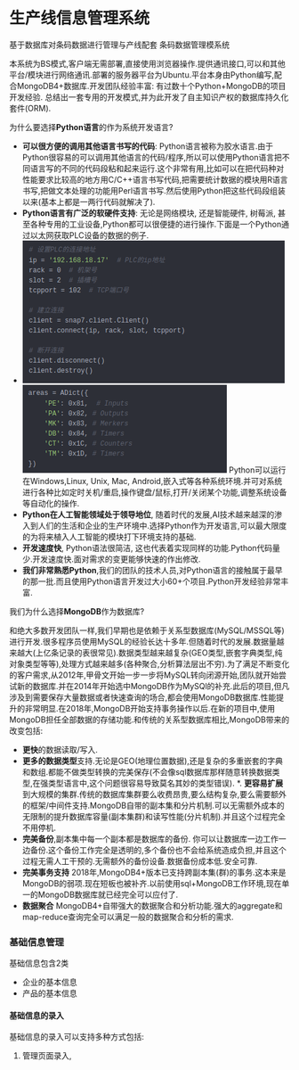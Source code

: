 # 生产线信息管理系统

基于数据库对条码数据进行管理与产线配套 条码数据管理模系统 

本系统为BS模式,客户端无需部署,直接使用浏览器操作.提供通讯接口,可以和其他平台/模块进行网络通讯.部署的服务器平台为Ubuntu.平台本身由Python编写,配合MongoDB4+数据库.开发团队经验丰富: 有过数十个Python+MongoDB的项目开发经验. 总结出一套专用的开发模式,并为此开发了自主知识产权的数据库持久化套件(ORM).

为什么要选择**Python语言**的作为系统开发语言?

* **可以很方便的调用其他语言书写的代码**: Python语言被称为胶水语言.由于Python很容易的可以调用其他语言的代码/程序,所以可以使用Python语言把不同语言写的不同的代码段粘和起来运行.这个非常有用,比如可以在把代码种对性能要求比较高的地方用C/C++语言书写代码,把需要统计数据的模块用R语言书写,把做文本处理的功能用Perl语言书写.然后使用Python把这些代码段组装以来(基本上都是一两行代码就解决了).
* **Python语言有广泛的软硬件支持**: 无论是网络模块, 还是智能硬件, 树莓派, 甚至各种专用的工业设备,Python都可以很便捷的进行操作.下面是一个Python通过以太网获取PLC设备的数据的例子.
* ![img1](image/img2.png)![img1](image/img3.png)
 Python可以运行在Windows,Linux, Unix, Mac, Android,嵌入式等各种系统环境.并可对系统进行各种比如定时关机/重启,操作键盘/鼠标,打开/关闭某个功能,调整系统设备等自动化的操作.
 * **Python在人工智能领域处于领导地位**, 随着时代的发展,AI技术越来越深的渗入到人们的生活和企业的生产环境中.选择Python作为开发语言,可以最大限度的为将来植入人工智能的模块打下环境支持的基础.
 * **开发速度快**, Python语法很简洁, 这也代表着实现同样的功能.Python代码量少.开发速度快.面对需求的变更能够快速的作出修改.
 * **我们非常熟悉Python**,我们的团队的技术人员,对Python语言的接触属于最早的那一批.而且使用Python语言开发过大小60+个项目.Python开发经验非常丰富.

我们为什么选择**MongoDB**作为数据库?

和绝大多数开发团队一样,我们早期也是依赖于关系型数据库(MySQL/MSSQL等)进行开发.很多程序员使用MySQL的经验长达十多年.但随着时代的发展.数据量越来越大(上亿条记录的表很常见).数据类型越来越复杂(GEO类型,嵌套字典类型,纯对象类型等等),处理方式越来越多(各种聚合,分析算法层出不穷).为了满足不断变化的客户需求,从2012年,甲骨文开始一步一步将MySQL转向闭源开始,团队就开始尝试新的数据库.并在2014年开始选中MongoDB作为MySQl的补充.此后的项目,但凡涉及到需要保存大量数据或者快速查询的场合,都会使用MongoDB数据库.性能提升的非常明显.在2018年,MongoDB开始支持事务操作以后.在新的项目中,使用MongoDB担任全部数据的存储功能.和传统的关系型数据库相比,MongoDB带来的改变包括:

* **更快**的数据读取/写入.
* **更多的数据类型**支持.无论是GEO(地理位置数据),还是复杂的多重嵌套的字典和数组.都能不做类型转换的完美保存(不会像sql数据库那样随意转换数据类型,在强类型语言中,这个问题很容易导致莫名其妙的类型错误).
*. **更容易扩展**到大规模的集群.传统的数据库集群要么收费昂贵,要么结构复杂,要么需要额外的框架/中间件支持.MongoDB自带的副本集和分片机制.可以无需额外成本的无限制的提升数据库容量(副本集群)和读写性能(分片机制).并且这个过程完全不用停机.
* **完美备份**,副本集中每一个副本都是数据库的备份. 你可以让数据库一边工作一边备份.这个备份工作完全是透明的,多个备份也不会给系统造成负担,并且这个过程无需人工干预的.无需额外的备份设备.数据备份成本低.安全可靠.
* **完美事务支持** 2018年,MongoDB4+版本已支持跨副本集(群)的事务.这本来是MongoDB的弱项.现在短板也被补齐.以前使用sql+MongoDB工作环境,现在单一的MongoDB数据库就已经完全可以应付了.
* **数据聚合** MongoDB4+自带强大的数据聚合和分析功能.强大的aggregate和map-reduce查询完全可以满足一般的数据聚合和分析的需求.


### 基础信息管理

基础信息包含2类

* 企业的基本信息
* 产品的基本信息



#### 基础信息的录入

基础信息的录入可以支持多种方式包括:

1. 管理页面录入,